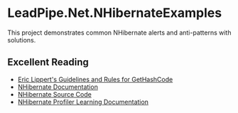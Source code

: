 # LeadPipe.Net.NHibernateExamples

This project demonstrates common NHibernate alerts and anti-patterns with solutions.

## Excellent Reading

- [Eric Lippert's Guidelines and Rules for GetHashCode](http://blogs.msdn.com/b/ericlippert/archive/2011/02/28/guidelines-and-rules-for-gethashcode.aspx)
- [NHibernate Documentation](http://nhibernate.info/doc/nh/en/index.html)
- [NHibernate Source Code](https://github.com/nhibernate/nhibernate-core/tree/master/src)
- [NHibernate Profiler Learning Documentation](http://hibernatingrhinos.com/Products/NHProf/learn)

